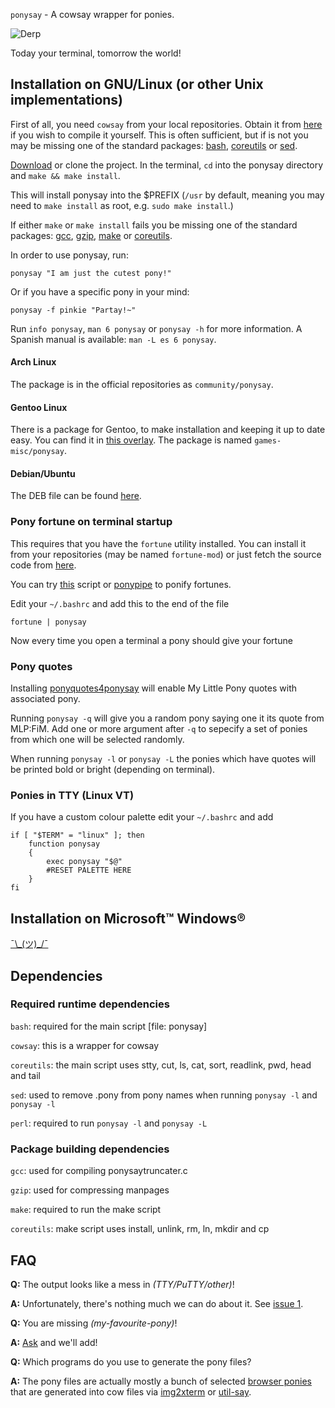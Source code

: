 `ponysay` - A cowsay wrapper for ponies.

![Derp](http://i.imgur.com/xOJbE.png)

Today your terminal, tomorrow the world!

Installation on GNU/Linux (or other Unix implementations)
---------------------------------------------------------

First of all, you need `cowsay` from your local repositories.
Obtain it from [here](http://www.nog.net/~tony/warez) if you wish to compile it yourself.
This is often sufficient, but if is not you may be missing one of the standard packages: [bash](ftp://ftp.gnu.org/gnu/bash/), [coreutils](ftp://ftp.gnu.org/gnu/coreutils/) or [sed](ftp://ftp.gnu.org/gnu/sed/).

[Download](https://github.com/erkin/ponysay/downloads) or clone the project.
In the terminal, `cd` into the ponysay directory and `make && make install`.

This will install ponysay into the $PREFIX (`/usr` by default, meaning you may need to `make install` as root, e.g. `sudo make install`.)

If either `make` or `make install` fails you be missing one of the standard packages:
[gcc](ftp://ftp.gnu.org/gnu/gcc/), [gzip](ftp://ftp.gnu.org/gnu/gzip/), [make](ftp://ftp.gnu.org/gnu/make/) or [coreutils](ftp://ftp.gnu.org/gnu/coreutils/).

In order to use ponysay, run:

    ponysay "I am just the cutest pony!"
    
Or if you have a specific pony in your mind:

    ponysay -f pinkie "Partay!~"

Run `info ponysay`, `man 6 ponysay` or `ponysay -h` for more information.
A Spanish manual is available: `man -L es 6 ponysay`.

#### Arch Linux
The package is in the official repositories as `community/ponysay`.

#### Gentoo Linux
There is a package for Gentoo, to make installation and keeping it up to date easy. You can find it in [this overlay](/etu/aidstu-overlay). The package is named `games-misc/ponysay`.

#### Debian/Ubuntu
The DEB file can be found [here](http://roryholland.co.uk/misc.html#ponysay).

### Pony fortune on terminal startup 

This requires that you have the `fortune` utility installed. You can install it from your repositories (may be named `fortune-mod`)
or just fetch the source code from [here](ftp://ftp.ibiblio.org/pub/linux/games/amusements/fortune/).

You can try [this](http://www.reddit.com/r/mylittlelinux/comments/srixi/using_ponysay_with_a_ponified_fortune_warning/) script or
[ponypipe](https://github.com/maandree/ponypipe) to ponify fortunes.

Edit your `~/.bashrc` and add this to the end of the file

    fortune | ponysay

Now every time you open a terminal a pony should give your fortune

### Pony quotes

Installing [ponyquotes4ponysay](https://github.com/maandree/ponyquotes4ponysay) will enable My Little Pony quotes with associated pony.

Running `ponysay -q` will give you a random pony saying one it its quote from MLP:FiM. Add one or more argument after `-q` to sepecify a
set of ponies from which one will be selected randomly.

When running `ponysay -l` or `ponysay -L` the ponies which have quotes will be printed bold or bright (depending on terminal).


### Ponies in TTY (Linux VT)

If you have a custom colour palette edit your `~/.bashrc` and add

    if [ "$TERM" = "linux" ]; then
        function ponysay
        {
            exec ponysay "$@"
            #RESET PALETTE HERE
        }
    fi

Installation on Microsoft™ Windows®
-----------------------------------
[¯\\\_(ツ)\_/¯](http://i.imgur.com/2nP5N.png)

Dependencies
------------

### Required runtime dependencies

`bash`: required for the main script [file: ponysay]

`cowsay`: this is a wrapper for cowsay

`coreutils`: the main script uses stty, cut, ls, cat, sort, readlink, pwd, head and tail

`sed`: used to remove .pony from pony names when running `ponysay -l` and `ponysay -l`

`perl`: required to run `ponysay -l` and `ponysay -L`

### Package building dependencies

`gcc`: used for compiling ponysaytruncater.c

`gzip`: used for compressing manpages

`make`: required to run the make script

`coreutils`: make script uses install, unlink, rm, ln, mkdir and cp

FAQ
---

__Q:__ The output looks like a mess in _(TTY/PuTTY/other)_!

__A:__ Unfortunately, there's nothing much we can do about it. See [issue 1](https://github.com/erkin/ponysay/issues/1).

__Q:__ You are missing _(my-favourite-pony)_!

__A:__ [Ask](https://github.com/erkin/ponysay/issues) and we'll add!

__Q:__ Which programs do you use to generate the pony files?

__A:__ The pony files are actually mostly a bunch of selected [browser ponies](http://web.student.tuwien.ac.at/~e0427417/browser-ponies/ponies.html)
that are generated into cow files via [img2xterm](https://github.com/rossy2401/img2xterm) or [util-say](https://github.com/maandree/util-say).
